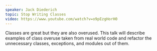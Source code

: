 ```yaml
---
speaker: Jack Diederich
topic: Stop Writing Classes
video: https://www.youtube.com/watch?v=o9pEzgHorH0
---
```


Classes are great but they are also overused. This talk will describe examples of class overuse taken from real world code and refactor the unnecessary classes, exceptions, and modules out of them.
